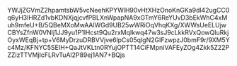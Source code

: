 YWJjZGVmZ2hpamtsbW5vcNeehKPYWlH90vHtXHzOnoKnGKa9dl42ugCC0q6yH3lHRZd1vbKDNXjqjcvfPBLXnWpapNA9xGTmY6ReYUvD3bEkWhC4xMuh9mfeU+B/5QBeMXoMwAAlWGd9UB25wWRiOqVhqKXg/XWWsUeELUjwCBYsZfnW0VNlj1JJ9yu1P1lHcst9Qu2rxMqIkwq47w3sJ9cLkkRVxQowQIuRkjOyxWEqBj+tp+V6MyDrzuDRBVVjve6lpCs05qlgN2GIFzwpzJ0bmF9r/9XM5Yc4Mz/KFNYC5SEIH+QaJtVKLtn0RYujOPTT14CiFMpniVAFEyZOg4Zkk5Z22PZZizTTVMjIcFLRvTuAl2P89ej1AN7+BQjs